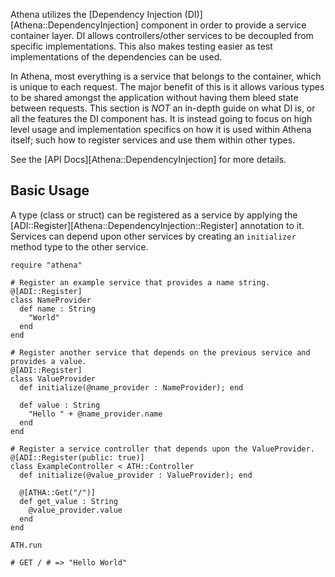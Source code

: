 Athena utilizes the [Dependency Injection (DI)][Athena::DependencyInjection] component in order to provide a service container layer. DI allows controllers/other services to be decoupled from specific implementations. This also makes testing easier as test implementations of the dependencies can be used.

In Athena, most everything is a service that belongs to the container, which is unique to each request. The major benefit of this is it allows various types to be shared amongst the application without having them bleed state between requests. This section is _NOT_ an in-depth guide on what DI is, or all the features the DI component has. It is instead going to focus on high level usage and implementation specifics on how it is used within Athena itself; such how to register services and use them within other types.

See the [API Docs][Athena::DependencyInjection] for more details.

## Basic Usage

A type (class or struct) can be registered as a service by applying the [ADI::Register][Athena::DependencyInjection::Register] annotation to it. Services can depend upon other services by creating an `initializer` method type to the other service.

```crystal
require "athena"

# Register an example service that provides a name string.
@[ADI::Register]
class NameProvider
  def name : String
    "World"
  end
end

# Register another service that depends on the previous service and provides a value.
@[ADI::Register]
class ValueProvider
  def initialize(@name_provider : NameProvider); end
  
  def value : String
    "Hello " + @name_provider.name
  end
end

# Register a service controller that depends upon the ValueProvider.
@[ADI::Register(public: true)]
class ExampleController < ATH::Controller
  def initialize(@value_provider : ValueProvider); end
  
  @[ATHA::Get("/")]
  def get_value : String
    @value_provider.value
  end
end

ATH.run

# GET / # => "Hello World"
```

